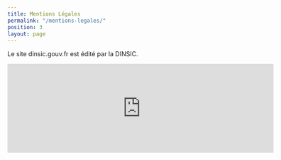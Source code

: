 ```yaml
---
title: Mentions Légales
permalink: "/mentions-legales/"
position: 3
layout: page
---
```


Le site dinsic.gouv.fr est édité par la DINSIC.

<iframe
        style="border: 0; height: 200px; width: 600px;"
        src="https://dinsic.innocraft.cloud/index.php?module=CoreAdminHome&action=optOut&language=fr&backgroundColor=&fontColor=&fontSize=&fontFamily="
        ></iframe>

